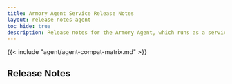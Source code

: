 ```yaml
---
title: Armory Agent Service Release Notes
layout: release-notes-agent
toc_hide: true
description: Release notes for the Armory Agent, which runs as a service and keeps track of your Kubernetes cluster. It works together with the Agent Plugin.
---
```


{{< include "agent/agent-compat-matrix.md" >}}

## Release Notes